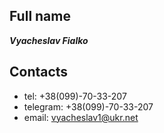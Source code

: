 ## Full name

 **_Vyacheslav Fialko_**

## Contacts
* tel: +38(099)-70-33-207
* telegram: +38(099)-70-33-207
* email: vyacheslav1@ukr.net